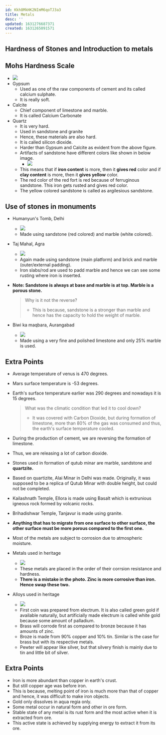 ```yaml
---
id: Kkh8MkHK2NImM6qoTJ3a3
title: Metals
desc: ''
updated: 1631276687371
created: 1631265091571
---
```

## Hardness of Stones and Introduction to metals

## Mohs Hardness Scale

- ![](/assets/images/2021-09-10-14-42-38.png)
- Gypsum
  - Used as one of the raw components of cement and its called calcium sulphate.
  - It is really soft.
- Calcite
  - Chief component of limestone and marble.
  - It is called Calcium Carbonate
- Quartz
  - It is very hard.
  - Used in sandstone and granite
  - Hence, these materials are also hard.
  - It is called silicon dioxide.
  - Harder than Gypsum and Calcite as evident from the above figure.
  - Artifacts of sandstone have different colors like shown in below image.
    - ![](/assets/images/2021-09-10-17-05-34.png)
  - This means that if **iron content** is more, then it **gives red** color and if **clay content** is more, then it **gives yellow** color.
  - The red color of the red fort is red because of ferruginous sandstone. This iron gets rusted and gives red color.
  - The yellow colored sandstone is called as argilesious sandstone.

## Use of stones in monuments

- Humanyun's Tomb, Delhi
  - ![](/assets/images/2021-09-10-17-09-03.png)
  - Made using sandstone (red colored) and marble (white colored).

- Taj Mahal, Agra
  - ![](/assets/images/2021-09-10-17-10-02.png)
  - Again made using sandstone (main platform) and brick and marble (outer/external padding).
  - Iron slabs/rod are used to padd marble and hence we can see some rusting where iron is inserted.

- **Note: Sandstone is always at base and marble is at top. Marble is a porous stone.**

  > Why is it not the reverse?
  >
  > - This is because, sandstone is a stronger than marble and hence has the capacity to hold the weight of marble.

- Biwi ka maqbara, Aurangabad
  - ![](/assets/images/2021-09-10-17-16-57.png)
  - Made using a very fine and polished limestone and only 25% marble is used.

## Extra Points

- Average temperature of venus is 470 degrees.
- Mars surface temperature is -53 degrees.
- Earth's surface temperature earlier was 290 degrees and nowadays it is 15 degrees.
  > What was the climatic condition that led it to cool down?
  >
  > - It was covered with Carbon Dioxide, but during formation of limestone, more than 80% of the gas was consumed and thus, the earth's surface temperature cooled.
- During the production of cement, we are reversing the formation of limestone.
- Thus, we are releasing a lot of carbon dioxide.
- Stones used in formation of qutub minar are marble, sandstone and **quartzite.**
- Based on quartizite, Alai Minar in Delhi was made. Originally, it was supposed to be a replica of Qutub Minar with double height, but could not be completed.
- Kailashnath Temple, Ellora is made using Basalt which is extrunious igneous rock formed by volcanic rocks.
- Brihadishwar Temple, Tanjavur is made using granite.
- **Anything that has to migrate from one surface to other surface, the other surface must be more porous compared to the first one.**


- Most of the metals are subject to corrosion due to atmospheric moisture.
- Metals used in heritage
  - ![](/assets/images/2021-09-10-17-37-31.png)
  - These metals are placed in the order of their corrsion resistance and hardness.
  - **There is a mistake in the photo. Zinc is more corrosive than iron. Hence swap these two.**
- Alloys used in heritage
  - ![](/assets/images/2021-09-10-17-39-29.png)
  - First coin was prepared from electrum. It is also called green gold if available naturally, but artificially made electrum is called white gold because some amount of palladium.
  - Brass will corrode first as compared to bronze because it has amounts of zinc.
  - Broze is made from 90% copper and 10% tin. Similar is the case for brass but with its respective metals.
  - Pewter will appear like silver, but that silvery finish is mainly due to tin and little bit of silver.

## Extra Points

- Iron is more abundant than copper in earth's crust.
- But still copper age was before iron.
- This is because, melting point of iron is much more than that of copper and hence, it was difficult to make iron objects.
- Gold only dissolves in aqua regia only.
- Some metal occur in natural form and other in ore form.
- Stable state of any metal is its rust form and the most active when it is extracted from ore.
- This active state is achieved by supplying energy to extract it from its ore.

